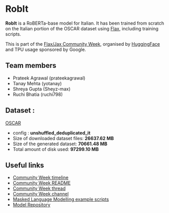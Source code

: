 # RobIt

**RobIt** is a RoBERTa-base model for Italian. It has been trained from scratch on the Italian portion of the OSCAR dataset using [Flax](https://github.com/google/flax), including training scripts.

This is part of the
[Flax/Jax Community Week](https://discuss.huggingface.co/t/open-to-the-community-community-week-using-jax-flax-for-nlp-cv/7104), organised by [HuggingFace](https://huggingface.co/) and TPU usage sponsored by Google.

## Team members
- Prateek Agrawal (prateekagrawal)
- Tanay Mehta (yotanay)
- Shreya Gupta (Sheyz-max)
- Ruchi Bhatia (ruchi798)

## Dataset :

[OSCAR](https://huggingface.co/datasets/oscar)

- config : **unshuffled_deduplicated_it**
- Size of downloaded dataset files: **26637.62 MB**
- Size of the generated dataset: **70661.48 MB**
- Total amount of disk used: **97299.10 MB**

## Useful links
- [Community Week timeline](https://discuss.huggingface.co/t/open-to-the-community-community-week-using-jax-flax-for-nlp-cv/7104#summary-timeline-calendar-6)
- [Community Week README](https://github.com/huggingface/transformers/blob/master/examples/research_projects/jax-projects/README.md)
- [Community Week thread](https://discuss.huggingface.co/t/robit-pretrain-roberta-base-from-scratch-in-italian/7564)
- [Community Week channel](https://discord.gg/NTyQNUNs)
- [Masked Language Modelling example scripts](https://github.com/huggingface/transformers/tree/master/examples/flax/language-modeling)
- [Model Repository](https://huggingface.co/flax-community/robit-roberta-base-it/)
